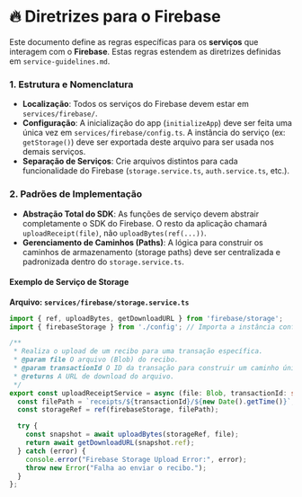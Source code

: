 # 🔥 Diretrizes para o Firebase

Este documento define as regras específicas para os **serviços** que interagem com o **Firebase**. Estas regras estendem as diretrizes definidas em `service-guidelines.md`.

### 1\. Estrutura e Nomenclatura

  * **Localização**: Todos os serviços do Firebase devem estar em `services/firebase/`.
  * **Configuração**: A inicialização do app (`initializeApp`) deve ser feita uma única vez em `services/firebase/config.ts`. A instância do serviço (ex: `getStorage()`) deve ser exportada deste arquivo para ser usada nos demais serviços.
  * **Separação de Serviços**: Crie arquivos distintos para cada funcionalidade do Firebase (`storage.service.ts`, `auth.service.ts`, etc.).

### 2\. Padrões de Implementação

  * **Abstração Total do SDK**: As funções de serviço devem abstrair completamente o SDK do Firebase. O resto da aplicação chamará `uploadReceipt(file)`, não `uploadBytes(ref(...))`.
  * **Gerenciamento de Caminhos (Paths)**: A lógica para construir os caminhos de armazenamento (storage paths) deve ser centralizada e padronizada dentro do `storage.service.ts`.

#### Exemplo de Serviço de Storage

**Arquivo: `services/firebase/storage.service.ts`**

```typescript
import { ref, uploadBytes, getDownloadURL } from 'firebase/storage';
import { firebaseStorage } from './config'; // Importa a instância configurada do storage

/**
 * Realiza o upload de um recibo para uma transação específica.
 * @param file O arquivo (Blob) do recibo.
 * @param transactionId O ID da transação para construir um caminho único.
 * @returns A URL de download do arquivo.
 */
export const uploadReceiptService = async (file: Blob, transactionId: string): Promise<string> => {
  const filePath = `receipts/${transactionId}/${new Date().getTime()}`;
  const storageRef = ref(firebaseStorage, filePath);

  try {
    const snapshot = await uploadBytes(storageRef, file);
    return await getDownloadURL(snapshot.ref);
  } catch (error) {
    console.error("Firebase Storage Upload Error:", error);
    throw new Error("Falha ao enviar o recibo.");
  }
};
```